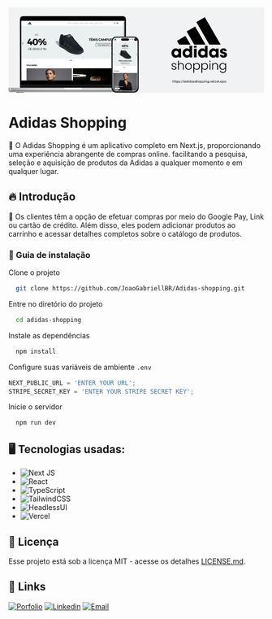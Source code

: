 
![Logo do projeto](/public/images/adidas.png)

# Adidas Shopping

👟 O Adidas Shopping é um aplicativo completo em Next.js, proporcionando uma experiência abrangente de compras online. facilitando a pesquisa, seleção e aquisição de produtos da Adidas a qualquer momento e em qualquer lugar.

## 🔥 Introdução

🛒 Os clientes têm a opção de efetuar compras por meio do Google Pay, Link ou cartão de crédito. Além disso, eles podem adicionar produtos ao carrinho e acessar detalhes completos sobre o catálogo de produtos.

### 🔨 Guia de instalação

Clone o projeto

```bash
  git clone https://github.com/JoaoGabriellBR/Adidas-shopping.git
```

Entre no diretório do projeto

```bash
  cd adidas-shopping
```

Instale as dependências

```bash
  npm install
```

Configure suas variáveis de ambiente `.env`
   ```js
   NEXT_PUBLIC_URL = 'ENTER YOUR URL';
   STRIPE_SECRET_KEY = 'ENTER YOUR STRIPE SECRET KEY';
   ```

Inicie o servidor

```bash
  npm run dev
```

## 🖥 Tecnologias usadas:

* ![Next JS](https://img.shields.io/badge/Next-black?style=for-the-badge&logo=next.js&logoColor=white)
* ![React](https://img.shields.io/badge/react-%2320232a.svg?style=for-the-badge&logo=react&logoColor=%2361DAFB)
* ![TypeScript](https://img.shields.io/badge/typescript-%23007ACC.svg?style=for-the-badge&logo=typescript&logoColor=white)
* ![TailwindCSS](https://img.shields.io/badge/tailwindcss-%2338B2AC.svg?style=for-the-badge&logo=tailwind-css&logoColor=white)
* ![HeadlessUI](https://img.shields.io/badge/headlessui-6d70fc?style=for-the-badge&logo=tailwindcss&logoColor=fff)
* ![Vercel](https://img.shields.io/badge/vercel-%23000000.svg?style=for-the-badge&logo=vercel&logoColor=white)

## 📄 Licença

Esse projeto está sob a licença MIT - acesse os detalhes [LICENSE.md](/LICENSE).

## 🔗 Links

[![Porfolio][Porfolio]][Porfolio-url]
[![Linkedin][Linkedin]][Linkedin-url]
[![Email][Email]][Email-url]

<!-- MARKDOWN LINKS & IMAGES -->
[Email]: https://img.shields.io/badge/-gmail-white.svg?style=for-the-badge&logo=gmail
[Email-url]: joaoname9@gmail.com

[Porfolio]: https://img.shields.io/badge/my_portfolio-000?style=for-the-badge&logo=ko-fi&logoColor=white
[Porfolio-url]: https://joaogabrielsilva.com.br

[Linkedin]: https://img.shields.io/badge/-LinkedIn-black.svg?style=for-the-badge&logo=linkedin&colorB=blue
[Linkedin-url]: https://www.linkedin.com/in/joaogabriel-silva
